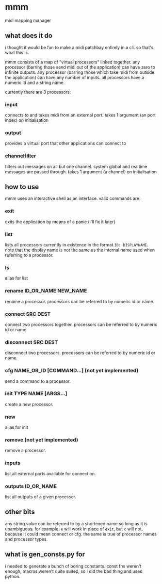 # mmm

midi mapping manager

## what does it do

i thought it would be fun to make a midi patchbay entirely in a cli. so that's what this is.

mmm consists of a map of "virtual processors" linked together. any processor (barring those send midi out of the application) can have zero to infinite outputs. any processor (barring those which take midi from outside the application) can have any number of inputs. all processors have a numeric id and a string name.

currently there are 3 processors:

### input
connects to and takes midi from an external port. takes 1 argument (an port index) on initialisation

### output
provides a virtual port that other applications can connect to

### channelfilter
filters out messages on all but one channel. system global and realtime messages are passed through. takes 1 argument (a channel) on initialisation

## how to use

mmm uses an interactive shell as an interface. valid commands are:

### exit
exits the application by means of a panic (i'll fix it later)

### list
lists all processors currently in existence in the format `ID: DISPLAYNAME`. note that the display name is not the same as the internal name used when referring to a processor.

### ls
alias for list

### rename ID_OR_NAME NEW_NAME
rename a processor. processors can be referred to by numeric id or name.

### connect SRC DEST
connect two processors together. processors can be referred to by numeric id or name.

### disconnect SRC DEST
disconnect two processors. processors can be referred to by numeric id or name.

### cfg NAME_OR_ID \[COMMAND...\] (not yet implemented)
send a command to a processor.

### init TYPE NAME \[ARGS...\]
create a new processor.

### new
alias for init

### remove (not yet implemented)
remove a processor.

### inputs
list all external ports available for connection.

### outputs ID_OR_NAME
list all outputs of a given processor.

## other bits

any string value can be referred to by a shortened name so long as it is unambiguous. for example, `e` will work in place of `exit`, but `c` will not, because it could mean connect or cfg. the same is true of processor names and processor types.

## what is gen_consts.py for

i needed to generate a bunch of boring constants. const fns weren't enough, macros weren't quite suited, so i did the bad thing and used python.
